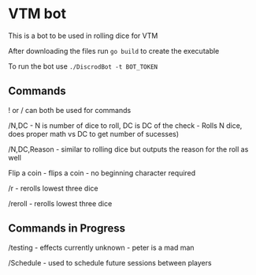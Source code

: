 # VTM bot
This is a bot to be used in rolling dice for VTM

After downloading the files run `go build` to create the executable

To run the bot use `./DiscrodBot -t BOT_TOKEN`

## Commands
! or / can both be used for commands

/N,DC - N is number of dice to roll, DC is DC of the check - Rolls N dice, does proper math vs DC to get number of sucesses)

/N,DC,Reason - similar to rolling dice but outputs the reason for the roll as well

Flip a coin - flips a coin - no beginning character required

/r - rerolls lowest three dice

/reroll - rerolls lowest three dice

## Commands in Progress
/testing - effects currently unknown - peter is a mad man

/Schedule - used to schedule future sessions between players



